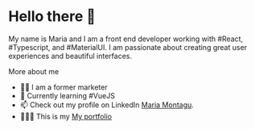 
# Hello there 👋

My name is Maria and I am a front end developer working with #React, #Typescript,  and #MaterialUI. I am passionate about creating great user experiences and beautiful interfaces.

More about me
- 👩‍🎓 I am a former marketer
- 🌱 Currently learning #VueJS
- 📫 Check out my profile on LinkedIn
[Maria Montagu](https://www.linkedin.com/in/mariafmontagu/).
- 👩🏻‍💻 This is my [My portfolio](https://mafemont16.github.io/portfolio/)


<!--
**mafemont16/mafemont16** is a ✨ _special_ ✨ repository because its `README.md` (this file) appears on your GitHub profile.

Here are some ideas to get you started:

- 🔭 I’m currently working on ...
- 🌱 I’m currently learning ...
- 👯 I’m looking to collaborate on ...
- 🤔 I’m looking for help with ...
- 💬 Ask me about ...
- 📫 How to reach me: ...
- 😄 Pronouns: ...
- ⚡ Fun fact: ...
-->
